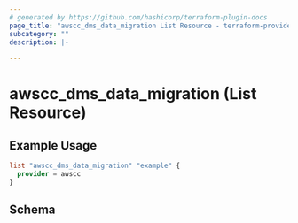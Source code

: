 ```yaml
---
# generated by https://github.com/hashicorp/terraform-plugin-docs
page_title: "awscc_dms_data_migration List Resource - terraform-provider-awscc"
subcategory: ""
description: |-
  
---
```


# awscc_dms_data_migration (List Resource)



## Example Usage

```terraform
list "awscc_dms_data_migration" "example" {
  provider = awscc
}
```

<!-- schema generated by tfplugindocs -->
## Schema
